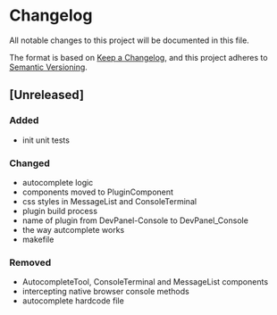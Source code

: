 # Changelog

All notable changes to this project will be documented in this file.

The format is based on [Keep a Changelog](https://keepachangelog.com/en/1.0.0/),
and this project adheres to [Semantic Versioning](https://semver.org/spec/v2.0.0.html).

## [Unreleased]
### Added
- init unit tests

### Changed
- autocomplete logic
- components moved to PluginComponent
- css styles in MessageList and ConsoleTerminal
- plugin build process
- name of plugin from DevPanel-Console to DevPanel_Console
- the way autcomplete works
- makefile

### Removed
- AutocompleteTool, ConsoleTerminal and MessageList components
- intercepting native browser console methods
- autocomplete hardcode file
